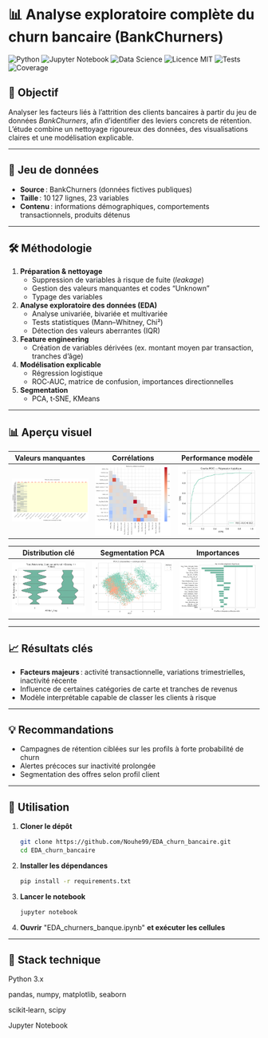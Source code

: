 # 📊 Analyse exploratoire complète du churn bancaire (BankChurners)
![Python](https://img.shields.io/badge/Python-3.10-blue)
![Jupyter Notebook](https://img.shields.io/badge/Jupyter%20Notebook-orange)
![Data Science](https://img.shields.io/badge/Data%20Science-blueviolet)
![Licence MIT](https://img.shields.io/badge/Licence-MIT-green)
![Tests](https://img.shields.io/badge/tests-passing-brightgreen)
![Coverage](https://img.shields.io/badge/Coverage-85%25-yellowgreen)
## 🎯 Objectif
Analyser les facteurs liés à l’attrition des clients bancaires à partir du jeu de données *BankChurners*, afin d’identifier des leviers concrets de rétention.  
L’étude combine un nettoyage rigoureux des données, des visualisations claires et une modélisation explicable.

---

## 📂 Jeu de données
- **Source** : BankChurners (données fictives publiques)
- **Taille** : 10 127 lignes, 23 variables
- **Contenu** : informations démographiques, comportements transactionnels, produits détenus

---

## 🛠 Méthodologie
1. **Préparation & nettoyage**
   - Suppression de variables à risque de fuite (*leakage*)
   - Gestion des valeurs manquantes et codes “Unknown”
   - Typage des variables
2. **Analyse exploratoire des données (EDA)**
   - Analyse univariée, bivariée et multivariée
   - Tests statistiques (Mann–Whitney, Chi²)
   - Détection des valeurs aberrantes (IQR)
3. **Feature engineering**
   - Création de variables dérivées (ex. montant moyen par transaction, tranches d’âge)
4. **Modélisation explicable**
   - Régression logistique
   - ROC‑AUC, matrice de confusion, importances directionnelles
5. **Segmentation**
   - PCA, t‑SNE, KMeans

---

## 📊 Aperçu visuel

| Valeurs manquantes | Corrélations | Performance modèle |
|--------------------|--------------|--------------------|
| ![Missing](figuresAnalyse/01_missing_heatmap.png) | ![Corr](figuresAnalyse/04_corr_matrix.png) | ![ROC](figuresAnalyse/10_roc_logreg.png) |

| Distribution clé | Segmentation PCA | Importances |
|------------------|------------------|-------------|
| ![Violin](figuresAnalyse/05_violin_Total_Relationship_Count_by_target.png) | ![PCA](figuresAnalyse/07_pca_by_target.png) | ![Importances](figuresAnalyse/12_importances_logreg.png) |

---

## 📈 Résultats clés
- **Facteurs majeurs** : activité transactionnelle, variations trimestrielles, inactivité récente
- Influence de certaines catégories de carte et tranches de revenus
- Modèle interprétable capable de classer les clients à risque

---

## 💡 Recommandations
- Campagnes de rétention ciblées sur les profils à forte probabilité de churn
- Alertes précoces sur inactivité prolongée
- Segmentation des offres selon profil client

---

## 🚀 Utilisation
1. **Cloner le dépôt**
   ```bash
   git clone https://github.com/Nouhe99/EDA_churn_bancaire.git
   cd EDA_churn_bancaire
2. **Installer les dépendances**
   ```bash
   pip install -r requirements.txt
3. **Lancer le notebook**
   ```bash
   jupyter notebook
4. **Ouvrir** "EDA_churners_banque.ipynb" **et exécuter les cellules**

---

## 🧰 Stack technique

   Python 3.x
   
   pandas, numpy, matplotlib, seaborn

   scikit‑learn, scipy

   Jupyter Notebook
